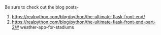 Be sure to check out the blog posts-

1. https://realpython.com/blog/python/the-ultimate-flask-front-end/
1. https://realpython.com/blog/python/the-ultimate-flask-front-end-part-2/# weather-app-for-stadiums
